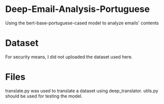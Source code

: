 # Deep-Email-Analysis-Portuguese
Using the bert-base-portuguese-cased model to analyze emails' contents

# Dataset
For security means, I did not uploaded the dataset used here.

# Files
translate.py was used to translate a dataset using deep_translator.
utils.py should be used for testing the model.
